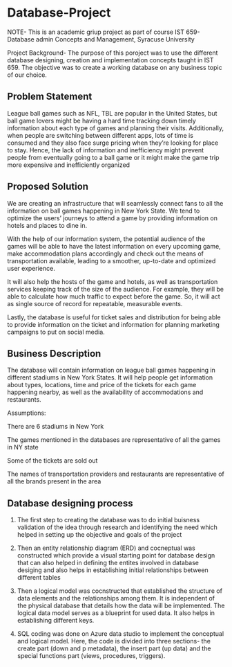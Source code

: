 # Database-Project
NOTE- This is an academic griup project as part of course IST 659- Database admin Concepts and Management, Syracuse University

Project Background- The purpose of this poroject was to use the different database designing, creation and implementation concepts taught in IST 659. The objective was to create a working database on any business topic of our choice. 


## Problem Statement 

League ball games such as NFL, TBL are popular in the United States, but ball game lovers might be having a hard time tracking down timely information about each type of games and planning their visits. Additionally, when people are switching between different apps, lots of time is consumed and they also face surge pricing when they’re looking for place to stay. Hence, the lack of information and inefficiency might prevent people from eventually going to a ball game or it might make the game trip more expensive and inefficiently organized

## Proposed Solution 

We are creating an infrastructure that will seamlessly connect fans to all the information on ball games happening in New York State. We tend to optimize the users’ journeys to attend a game by providing information on hotels and places to dine in. 

With the help of our information system, the potential audience of the games will be able to have the latest information on every upcoming game, make accommodation plans accordingly and check out the means of transportation available, leading to a smoother, up-to-date and optimized user experience.  

It will also help the hosts of the game and hotels, as well as transportation services keeping track of the size of the audience. For example, they will be able to calculate how much traffic to expect before the game. So, it will act as single source of record for repeatable, measurable events.  

Lastly, the database is useful for ticket sales and distribution for being able to provide information on the ticket and information for planning marketing campaigns to put on social media.


## Business Description 

The database will contain information on league ball games happening in different stadiums in New York States. It will help people get information about types, locations, time and price of the tickets for each game happening nearby, as well as the availability of accommodations and restaurants.  

Assumptions:  

There are 6 stadiums in New York 

The games mentioned in the databases are representative of all the games in NY state 

Some of the tickets are sold out 

The names of transportation providers and restaurants are representative of all the brands present in the area 

## Database designing process

1. The first step to creating the database was to do initial buisness validation of the idea through research and identifying the need which helped in setting up the objective and goals of the project

2. Then an entity relationship diagram (ERD) and cocneptual was constructed which provide a visual starting point for database design that can also helped in defining the entites involved in database desiging and also helps in establishing initial relationships between different tables 

3. Then a logical model was cocnstructed that established the structure of data elements and the relationships among them. It is independent of the physical database that details how the data will be implemented. The logical data model serves as a blueprint for used data. It also helps in establishing different keys. 

4. SQL coding was done on Azure data studio to implement the conceptual and logical model. Here, the code is divided into three sections- the create part (down and p metadata), the insert part (up data) and the special functions part (views, procedures, triggers). 

